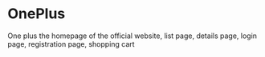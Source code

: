 # OnePlus
One plus the homepage of the official website, list page, details page, login page, registration page, shopping cart
